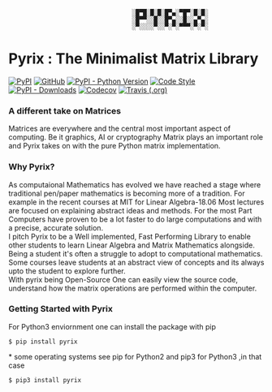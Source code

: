 ```
                          		  ░█▀█░█░█░█▀▄░▀█▀░█░█░
                         		  ░█▀▀░░█░░█▀▄░░█░░▄▀▄░
		                          ░▀░░░░▀░░▀░▀░▀▀▀░▀░▀░
```
# **Pyrix** : The Minimalist Matrix Library
[![PyPI](https://img.shields.io/pypi/v/pyrix?style=flat-square&logo=pypi)](https://pypi.org/project/pyrix/#description)
[![GitHub](https://img.shields.io/github/license/Abhi-1U/pyrix?style=flat-square&logo=github)](https://github.com/Abhi-1U/pyrix/blob/master/LICENSE)
[![PyPI - Python Version](https://img.shields.io/pypi/pyversions/pyrix?style=flat-square&logo=python)](https://pypi.org/project/pyrix/#description)
[![Code Style](https://img.shields.io/badge/code%20style-black-black?style=flat-square)](https://github.com/psf/black)
[![PyPI - Downloads](https://img.shields.io/pypi/dm/pyrix?color=navy&style=flat-square)](https://pypi.org/project/pyrix/#files)
[![Codecov](https://img.shields.io/codecov/c/github/Abhi-1U/pyrix?style=flat-square&logo=codecov)](https://codecov.io/gh/Abhi-1U/pyrix)
[![Travis (.org)](https://img.shields.io/travis/Abhi-1U/pyrix?style=flat-square&logo=travis)](https://travis-ci.org/Abhi-1U/pyrix)  
### A different take on Matrices
Matrices are everywhere and the central most important aspect of computing. Be
it graphics, AI or cryptography Matrix plays an important role and Pyrix takes
on with the pure Python matrix implementation.

### Why Pyrix?
As computaional Mathematics has evolved we have reached a stage where
traditional pen/paper mathematics is becoming more of a tradition. For example
in the recent courses at MIT for Linear Algebra-18.06 Most lectures are focused
on explaining abstract ideas and methods. For the most Part Computers have
proven to be a lot faster to do large computations and with a precise, accurate
solution.  
I pitch Pyrix to be a Well implemented, Fast Performing Library to enable other
students to learn Linear Algebra and Matrix Mathematics alongside. Being a
student it's often a struggle to adopt to computational mathematics. Some
courses leave students at an abstract view of concepts and its always upto the
student to explore further.   
With pyrix being Open-Source One can easily view the source code, understand how
 the matrix operations are performed within the computer.
### Getting Started with Pyrix

For Python3 enviornment one can install the package with pip  
```
$ pip install pyrix
```  
\* some operating systems see pip for Python2 and pip3 for Python3 ,in that case  
```
$ pip3 install pyrix
```  
